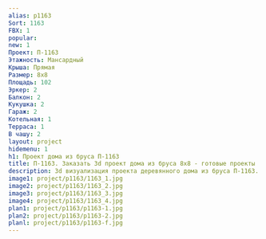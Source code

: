 ```yaml
---
alias: p1163
Sort: 1163
FBX: 1
popular: 
new: 1
Проект: П-1163
Этажность: Мансардный
Крыша: Прямая
Размер: 8х8
Площадь: 102
Эркер: 2
Балкон: 2
Кукушка: 2
Гараж: 2
Котельная: 1
Терраса: 1
В чашу: 2
layout: project
hidemenu: 1
h1: Проект дома из бруса П-1163
title: П-1163. Заказать 3d проект дома из бруса 8х8 - готовые проекты
description: 3d визуализация проекта деревянного дома из бруса П-1163. Площадь 102 м2, размер 8х8. Вы можете внести любые изменения в проект.
image1: project/p1163/1163_1.jpg
image2: project/p1163/1163_2.jpg
image3: project/p1163/1163_3.jpg
image4: project/p1163/1163_4.jpg
plan1: project/p1163/p1163-1.jpg
plan2: project/p1163/p1163-2.jpg
planl: project/p1163/p1163-f.jpg
---
```

